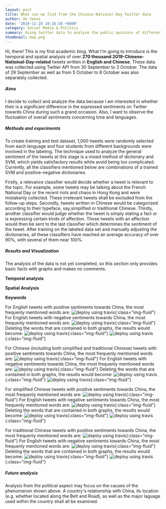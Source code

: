 ```yaml
---
layout: post
title: What can we find from the Chinese-National-Day Twitter data
author: XU Yekai
date: '2019-11-28 10:16:58 +0800'
category: Social Media & Politics
summary: Using twitter data to analyze the public opinions of different countries towards China during the 2019 Chinese National Day.
thumbnail: map.png
---
```


Hi, there! This is my first academic blog. What I'm going to introduce is the twmporal and spatial analysis of over **270 thousand 2019-Chinese-Natioinal-Day-related** tweets written in **English and Chinese**. These data was collected using Twitter API from 30 September to 3 October. The data of 29 September as well as from 5 October to 8 October was also separately collected.

##### Aims
I decide to collect and analyze the data because I am interested in whether their is a significant difference in the expressed sentiments on Twitter towards China during such a grand occasion. Also, I want to observe the fluctuation of overall sentiments concerning time and languages.

##### Methods and experiments
To create training and test dataset, 1,000 tweets were randomly selected from each language and four students from different backgrounds were involved in the labeling. The technique used to analyze the general sentiment of the tweets at this stage is a mixed method of dictionary and SVM, which yields satisfactory results while avoid being too complicated. Currently, all the classifiers mentioned below are combinations of a trained SVM and positive-negative dictionaries.

Firstly, a relevance classifier would decide whether a tweet is relevant to the topic. For example, some tweets may be talking about the French National Day or the recent riots and chaos in Hong Kong and were mistakenly collected. These irrelevant tweets shall be excluded from the follow-up steps. Secondly, tweets written in Chinese would be categorized according to their typeface, say,simplified or traditional Chinese. Thirdly, another classifier would judge whether the tweet is simply stating a fact or is expressing certain kinds of affection. Those tweets with an affection would then be sent to the last classifier which determines the sentiment of the tweet. After training on the labeled data set and manually adjusting the dictionaries, all these classifiers have reached an average accuracy of over 90%, with several of them near 100%.

##### Results and Visualization
The analysis of the data is not yet completed, so this section only provides basic facts with graphs and makes no comments.

**Temporal analysis**

**Spatial Analysis**

**Keywords**

For English tweets with positive sentiments towards China, the most frequenly mentioned words are:
![deploy using travis](/assets/img/posts/nationaldaytweets/tweets_pos_en.png){:class="img-fluid"}
For English tweets with negative sentiments towards China, the most frequenly mentioned words are:
![deploy using travis](/assets/img/posts/nationaldaytweets/tweets_neg_en.png){:class="img-fluid"}
Deleting the words that are contained in both graphs, the results would become:
![deploy using travis](/assets/img/posts/nationaldaytweets/tweets_pos_delcom_en.png){:class="img-fluid"}
![deploy using travis](/assets/img/posts/nationaldaytweets/tweets_neg_delcom_en.png){:class="img-fluid"}

For Chinese (including both simplified and traditional Chinese) tweets with positive sentiments towards China, the most frequenly mentioned words are:
![deploy using travis](/assets/img/posts/nationaldaytweets/tweets_pos_zh.png){:class="img-fluid"}
For English tweets with negative sentiments towards China, the most frequenly mentioned words are:
![deploy using travis](/assets/img/posts/nationaldaytweets/tweets_neg_zh.png){:class="img-fluid"}
Deleting the words that are contained in both graphs, the results would become:
![deploy using travis](/assets/img/posts/nationaldaytweets/tweets_pos_delcom_zh.png){:class="img-fluid"}
![deploy using travis](/assets/img/posts/nationaldaytweets/tweets_neg_delcom_zh.png){:class="img-fluid"}

For simplified Chinese tweets with positive sentiments towards China, the most frequenly mentioned words are:
![deploy using travis](/assets/img/posts/nationaldaytweets/tweets_pos_zhs.png){:class="img-fluid"}
For English tweets with negative sentiments towards China, the most frequenly mentioned words are:
![deploy using travis](/assets/img/posts/nationaldaytweets/tweets_neg_zhs.png){:class="img-fluid"}
Deleting the words that are contained in both graphs, the results would become:
![deploy using travis](/assets/img/posts/nationaldaytweets/tweets_pos_delcom_zhs.png){:class="img-fluid"}
![deploy using travis](/assets/img/posts/nationaldaytweets/tweets_neg_delcom_zhs.png){:class="img-fluid"}

For traditional Chinese tweets with positive sentiments towards China, the most frequenly mentioned words are:
![deploy using travis](/assets/img/posts/nationaldaytweets/tweets_pos_zht.png){:class="img-fluid"}
For English tweets with negative sentiments towards China, the most frequenly mentioned words are:
![deploy using travis](/assets/img/posts/nationaldaytweets/tweets_neg_zht.png){:class="img-fluid"}
Deleting the words that are contained in both graphs, the results would become:
![deploy using travis](/assets/img/posts/nationaldaytweets/tweets_pos_delcom_zht.png){:class="img-fluid"}
![deploy using travis](/assets/img/posts/nationaldaytweets/tweets_neg_delcom_zht.png){:class="img-fluid"}

##### Future analysis
Analysis from the political aspect may focus on the causes of the phenomenon shown above. A country's relationship with China, its location (e.g. whether located along the Belt and Road), as well as the major laguage used within the country shall all be examined.